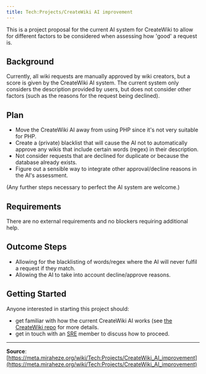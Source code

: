 ```yaml
---
title: Tech:Projects/CreateWiki AI improvement
---
```


This is a project proposal for the current AI system for CreateWiki to allow for different factors to be considered when assessing how 'good' a request is.

## Background 

Currently, all wiki requests are manually approved by wiki creators, but a score is given by the CreateWiki AI system. The current system only considers the description provided by users, but does not consider other factors (such as the reasons for the request being declined).

## Plan 

* Move the CreateWiki AI away from using PHP since it's not very suitable for PHP.
* Create a (private) blacklist that will cause the AI not to automatically approve any wikis that include certain words (regex) in their description.
* Not consider requests that are declined for duplicate or because the database already exists.
* Figure out a sensible way to integrate other approval/decline reasons in the AI's assessment.

(Any further steps necessary to perfect the AI system are welcome.)

## Requirements 

There are no external requirements and no blockers requiring additional help.

## Outcome Steps 

* Allowing for the blacklisting of words/regex where the AI will never fulfil a request if they match.
* Allowing the AI to take into account decline/approve reasons.

## Getting Started 

Anyone interested in starting this project should:
* get familiar with how the current CreateWiki AI works (see [the CreateWiki repo](https://github.com/miraheze/CreateWiki) for more details.
* get in touch with an [SRE](https://meta.miraheze.org/wiki/Tech:Organisation#Team:_MediaWiki,_Site_Reliability_Engineering) member to discuss how to proceed.

----
**Source**: [https://meta.miraheze.org/wiki/Tech:Projects/CreateWiki_AI_improvement](https://meta.miraheze.org/wiki/Tech:Projects/CreateWiki_AI_improvement)